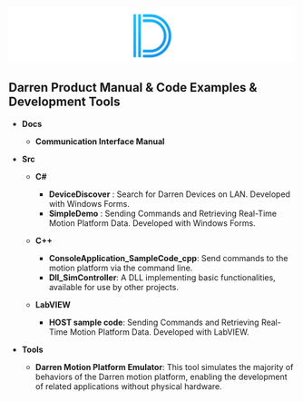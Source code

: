 [![Star_Banner](Banner.png)](https://github.com/D-MOTION-CN/SDK)

## Darren Product Manual & Code Examples & Development Tools


- **Docs**
  - **Communication Interface Manual**
  
- **Src**
  - **C#**
    - **DeviceDiscover** : Search for Darren Devices on LAN. Developed with Windows Forms.
    - **SimpleDemo** : Sending Commands and Retrieving Real-Time Motion Platform Data. Developed with Windows Forms.
  - **C++**
    - **ConsoleApplication_SampleCode_cpp**: Send commands to the motion platform via the command line.
    - **Dll_SimController**: A DLL implementing basic functionalities, available for use by other projects.
  
  - **LabVIEW**
    -  **HOST sample code**: Sending Commands and Retrieving Real-Time Motion Platform Data. Developed with LabVIEW.
  
- **Tools**
  - **Darren Motion Platform Emulator**: This tool simulates the majority of behaviors of the Darren motion platform, enabling the development of related applications without physical hardware.

